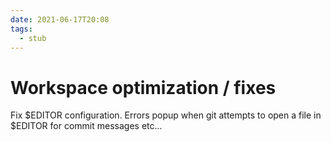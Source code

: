 ```yaml
---
date: 2021-06-17T20:08
tags: 
  - stub
---
```


# Workspace optimization / fixes

Fix $EDITOR configuration. Errors popup when git attempts to open a file in $EDITOR for commit messages etc...
